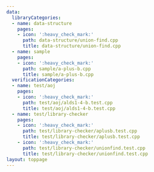 ```yaml
---
data:
  libraryCategories:
  - name: data-structure
    pages:
    - icon: ':heavy_check_mark:'
      path: data-structure/union-find.cpp
      title: data-structure/union-find.cpp
  - name: sample
    pages:
    - icon: ':heavy_check_mark:'
      path: sample/a-plus-b.cpp
      title: sample/a-plus-b.cpp
  verificationCategories:
  - name: test/aoj
    pages:
    - icon: ':heavy_check_mark:'
      path: test/aoj/alds1-4-b.test.cpp
      title: test/aoj/alds1-4-b.test.cpp
  - name: test/library-checker
    pages:
    - icon: ':heavy_check_mark:'
      path: test/library-checker/aplusb.test.cpp
      title: test/library-checker/aplusb.test.cpp
    - icon: ':heavy_check_mark:'
      path: test/library-checker/unionfind.test.cpp
      title: test/library-checker/unionfind.test.cpp
layout: toppage
---
```

